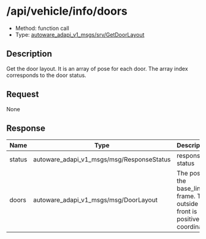 <!-- This file is generated by a tool. Do not edit directly. -->

# /api/vehicle/info/doors

- Method: function call
- Type: [autoware_adapi_v1_msgs/srv/GetDoorLayout](../../../../types/autoware_adapi_v1_msgs/srv/get_door_layout.md)

## Description

Get the door layout. It is an array of pose for each door. The array index corresponds to the door status.

## Request

None

## Response

| Name   | Type                                      | Description                                                                  |
| ------ | ----------------------------------------- | ---------------------------------------------------------------------------- |
| status | autoware_adapi_v1_msgs/msg/ResponseStatus | response status                                                              |
| doors  | autoware_adapi_v1_msgs/msg/DoorLayout     | The pose in the base_link frame. The outside front is positive X-coordinate. |

